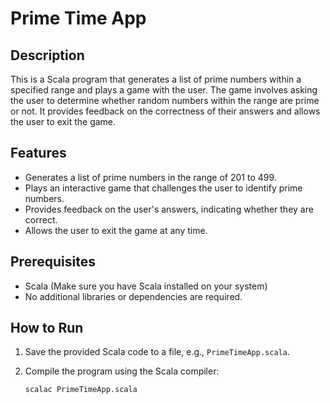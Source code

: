 # Prime Time App

## Description

This is a Scala program that generates a list of prime numbers within a specified range and plays a game with the user. The game involves asking the user to determine whether random numbers within the range are prime or not. It provides feedback on the correctness of their answers and allows the user to exit the game.

## Features

- Generates a list of prime numbers in the range of 201 to 499.
- Plays an interactive game that challenges the user to identify prime numbers.
- Provides feedback on the user's answers, indicating whether they are correct.
- Allows the user to exit the game at any time.

## Prerequisites

- Scala (Make sure you have Scala installed on your system)
- No additional libraries or dependencies are required.

## How to Run

1. Save the provided Scala code to a file, e.g., `PrimeTimeApp.scala`.
2. Compile the program using the Scala compiler:

   ```shell
   scalac PrimeTimeApp.scala
